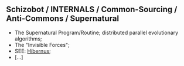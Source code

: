## Schizobot / INTERNALS / Common-Sourcing / Anti-Commons / Supernatural
* The Supernatural Program/Routine; distributed parallel evolutionary algorithms;
* The "Invisible Forces";
* SEE: [Hibernus](https://github.com/antiface/Schizobot/tree/master/INTERNALS/VitalityBase/Hibernus);
* [...]
